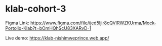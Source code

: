 # klab-cohort-3

Figma Link: https://www.figma.com/file/ijed5Ijir8cQVIRWZKUrma/Mock-Portolio-Klab?t=bOmHQhScU83XARvD-1

Live demo: https://klab-nishimweprince.web.app/

